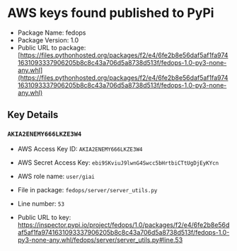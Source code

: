 # AWS keys found published to PyPi

* Package Name: fedops
* Package Version: 1.0
* Public URL to package: [https://files.pythonhosted.org/packages/f2/e4/6fe2b8e56daf5af1fa9741631093337906205b8c8c43a706d5a8738d513f/fedops-1.0-py3-none-any.whl](https://files.pythonhosted.org/packages/f2/e4/6fe2b8e56daf5af1fa9741631093337906205b8c8c43a706d5a8738d513f/fedops-1.0-py3-none-any.whl)

## Key Details

### `AKIA2ENEMY666LKZE3W4`

* AWS Access Key ID: `AKIA2ENEMY666LKZE3W4`
* AWS Secret Access Key: `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` 
* AWS role name: `user/giai`
* File in package: `fedops/server/server_utils.py`
* Line number: `53`

* Public URL to key: https://inspector.pypi.io/project/fedops/1.0/packages/f2/e4/6fe2b8e56daf5af1fa9741631093337906205b8c8c43a706d5a8738d513f/fedops-1.0-py3-none-any.whl/fedops/server/server_utils.py#line.53


